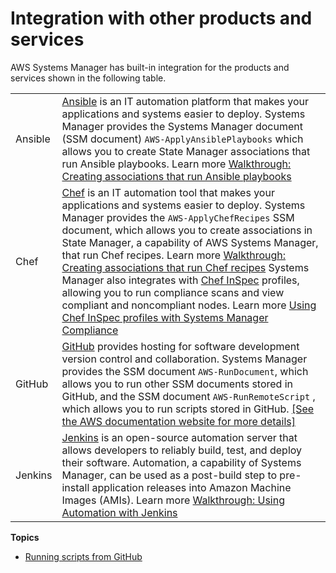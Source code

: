 # Integration with other products and services<a name="integrations-partners"></a>

AWS Systems Manager has built\-in integration for the products and services shown in the following table\.


|  |  | 
| --- |--- |
|  Ansible  |  [Ansible](https://www.ansible.com/) is an IT automation platform that makes your applications and systems easier to deploy\. Systems Manager provides the Systems Manager document \(SSM document\) `AWS-ApplyAnsiblePlaybooks` which allows you to create State Manager associations that run Ansible playbooks\.  Learn more [Walkthrough: Creating associations that run Ansible playbooks](systems-manager-state-manager-ansible.md)   | 
|  Chef  |  [Chef](https://www.chef.io/) is an IT automation tool that makes your applications and systems easier to deploy\. Systems Manager provides the `AWS-ApplyChefRecipes` SSM document, which allows you to create associations in State Manager, a capability of AWS Systems Manager, that run Chef recipes\.  Learn more [Walkthrough: Creating associations that run Chef recipes](systems-manager-state-manager-chef.md)  Systems Manager also integrates with [Chef InSpec](https://www.chef.io/products/chef-inspec/) profiles, allowing you to run compliance scans and view compliant and noncompliant nodes\.  Learn more [Using Chef InSpec profiles with Systems Manager Compliance](integration-chef-inspec.md)   | 
|  GitHub  |  [GitHub](https://github.com/) provides hosting for software development version control and collaboration\. Systems Manager provides the SSM document `AWS-RunDocument`, which allows you to run other SSM documents stored in GitHub, and the SSM document `AWS-RunRemoteScript` , which allows you to run scripts stored in GitHub\. [\[See the AWS documentation website for more details\]](http://docs.aws.amazon.com/systems-manager/latest/userguide/integrations-partners.html)  | 
|  Jenkins  |  [Jenkins](https://www.jenkins.io/) is an open\-source automation server that allows developers to reliably build, test, and deploy their software\. Automation, a capability of Systems Manager, can be used as a post\-build step to pre\-install application releases into Amazon Machine Images \(AMIs\)\.  Learn more [Walkthrough: Using Automation with Jenkins](automation-jenkins.md)   | 

**Topics**
+ [Running scripts from GitHub](integration-remote-scripts.md)